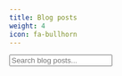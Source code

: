 ```yaml
---
title: Blog posts
weight: 4
icon: fa-bullhorn
---
```


<div class="container">
  <div class="form-group">
    <input class="form-control input-lg" type="text" id="search-input" placeholder="Search blog posts...">
  </div>

  <div class="list-group" id="results-container">
    <!-- This gets dynamically generated. -->
  </div>
</div>

<script src="{{ site.baseurl }}/assets/js/jekyll-search.js"></script>
<script>
  // Get the blog post JSON data from the Liquid generated JSON file
  var blogPosts = (function() {
      var json = null;
      $.ajax({
        "async": false,
        "global": false,
        "url": "/blogposts.json",
        "dataType": "json",
        "success": function(data) {
          json = data;
        }
      });
      return json;
    })();

  // Initialise the search script
  SimpleJekyllSearch.init({
    searchInput:          document.getElementById('search-input'),
    resultsContainer:     document.getElementById('results-container'),
    dataSource:           blogPosts,
    searchResultTemplate: '<a href="{url}" class="list-group-item"><h4 class="list-group-item-heading">{title}</h4><p class="list-group-item-text">{date}</p></a>',
    noResultsText:        'no results found',
    fuzzy:                true
  });

  // Basic function that generates all links to blog posts depending on input data
  var generateAllBlogPosts = function(blogData, blogContainerElement) {
    var results = document.getElementById(blogContainerElement);

    blogData.forEach(function(post) {
      var postHTML = '<a href="' + post.url + '" class="list-group-item">';
      postHTML += '<h4 class="list-group-item-heading">' + post.title + '</h4>';
      postHTML += '<p class="list-group-item-text">' + post.date + '</p></a>';
      results.innerHTML += postHTML;
    });
  };

  // Generate the initial blog post list once the document is ready
  $( document ).ready(function() {
    generateAllBlogPosts(blogPosts, 'results-container');
  });

</script>